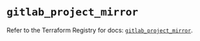 # `gitlab_project_mirror`

Refer to the Terraform Registry for docs: [`gitlab_project_mirror`](https://registry.terraform.io/providers/gitlabhq/gitlab/17.0.1/docs/resources/project_mirror).
